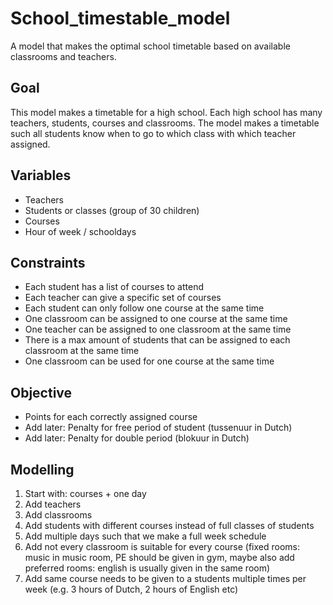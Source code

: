 # School_timestable_model
A model that makes the optimal school timetable based on available classrooms and teachers.


## Goal

This model makes a timetable for a high school. Each high school has many teachers, students, courses and classrooms. The model makes a timetable such
all students know when to go to which class with which teacher assigned.

## Variables

* Teachers
* Students or classes (group of 30 children)
* Courses
* Hour of week / schooldays

## Constraints

* Each student has a list of courses to attend
* Each teacher can give a specific set of courses
* Each student can only follow one course at the same time
* One classroom can be assigned to one course at the same time
* One teacher can be assigned to one classroom at the same time
* There is a max amount of students that can be assigned to each classroom at the same time
* One classroom can be used for one course at the same time

## Objective
* Points for each correctly assigned course
* Add later: Penalty for free period of student (tussenuur in Dutch)
* Add later: Penalty for double period (blokuur in Dutch)

## Modelling

1. Start with: courses + one day
2. Add teachers
3. Add classrooms
4. Add students with different courses instead of full classes of students
5. Add multiple days such that we make a full week schedule
6. Add not every classroom is suitable for every course (fixed rooms: music in music room, PE should be given in gym, maybe also add preferred rooms: english is usually given in the same room)
7. Add same course needs to be given to a students multiple times per week (e.g. 3 hours of Dutch, 2 hours of English etc)



